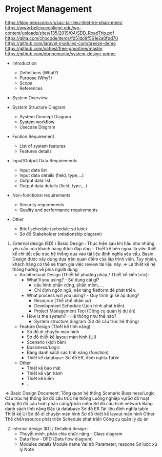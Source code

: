 # Project Management

https://blog.neoscorp.vn/cac-tai-lieu-thiet-ke-phan-mem/
https://www.bellevuecollege.edu/wp-content/uploads/sites/135/2019/04/SDD_RoadTrip.pdf
https://qiita.com/chocode/items/fd51dd8f561e2a0fbd70
https://github.com/laravel-modules-com/breeze-demo
https://github.com/nafiesl/free-pmo/tree/master
https://github.com/donnemartin/system-design-primer

- Introduction
    - Definitions (What?)
    - Purpose (Why?)
    - Scope
    - References
- System Overview
- System Structure Diagram
    - System Concept Diagram
    - System workflow
    - Usecase Diagram
- Funtion Requirement
    - List of system features
    - Features details
- Input/Output Data Requirements
    - Input data list
    - Input data details (field, type,...)
    - Output data list
    - Output data details (field, type,...)

- Non-functional requirements
    - Security requirements
    - Quality and performance requirements

- Other
    - Brief schedule (schedule sơ lươc)
    - Sơ đồ Stakeholder (relationship diagram)

1. External design (ED) / Basic Design :
Thực hiện sau khi hầu như những yêu cầu của khách hàng được đáp ứng - Thiết kế bên ngoài là việc thiết kế chi tiết cấu trúc hệ thống dựa vào tài liệu định nghĩa yêu cầu. Basic Design được xây dựng dựa trên quan điểm của lập trình viên. Tuy nhiên, khách hàng có thể sẽ tham gia việc review tài liệu này. => Là thiết kế hệ thống hướng về phía người dùng
    - Architectural Design (Thiết kế phương pháp / Thiết kế kiến trúc):
        + What'll you using? - Sử dụng cái gì?
            - cấu hình phần cứng, phần mềm, ...
            - Chỉ định ngôn ngữ, nền tảng flatform để phát triển.
        + What process will you using? - Quy trình gì sẽ áp dụng?
            - Resource (Thể chế nhân sự)
            - Development Schedule (Lịch trình phát triển)
            - Project Management Tool (Công cụ quản lý dự án)
        + How is the system? - Hệ thống như thế nào?
            - System structure diagram (Sơ đồ cấu trúc hệ thống)
    - Feature Design (Thiết kế tính năng)
        + Sơ đồ di chuyển màn hình
        + Sơ đồ thiết kế layout màn hình (UI)
        + Scenario (kịch bản)
        + Bussiness/Logic
        + Bảng danh sách các tính năng (function)
        + Thiết kế database: Sơ đồ ER, định nghĩa Table
    - Other
        + Thiết kế bảo mật
        + Thiết kế vận hành
        + Thiết kế kiểm
        + ...

=> Basic Design Document:
    Tổng quan hệ thống
        Scenario
        Bussiness/Logic
    Cấu trúc hệ thống
        Sơ đồ cấu trúc hệ thống
        Luồng nghiệp vụ/Sơ đồ hoạt động
        Sơ đồ cấu hình phần cứng/phần mềm
        Sơ đồ cấu hình network
    Bảng danh sách tính năng
    Đặc tả database
        Sơ đồ ER
        Tài liệu định nghĩa table
    Thiết kế UI
        Sơ đồ di chuyển màn hình
        Sơ đồ thiết kế layout màn hình
    Other
        Thể chế/resource phát triển
        Schedule phát triển
        Công cụ quản lý dự án

2. Internal design (ID) / Detailed design :
    - Thuyết minh, phân chia chức năng - Class diagram
    - Data flow - DFD (Data flow diagram)
    - Modules details
        Module name
        Vai trò
        Parameter, respone
        Sơ lược xử lý
        Note


